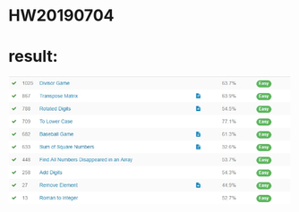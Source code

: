 # HW20190704
# result:
![alt text](https://github.com/jarker1122/HW20190704/blob/master/leetcode.jpg?raw=true)
